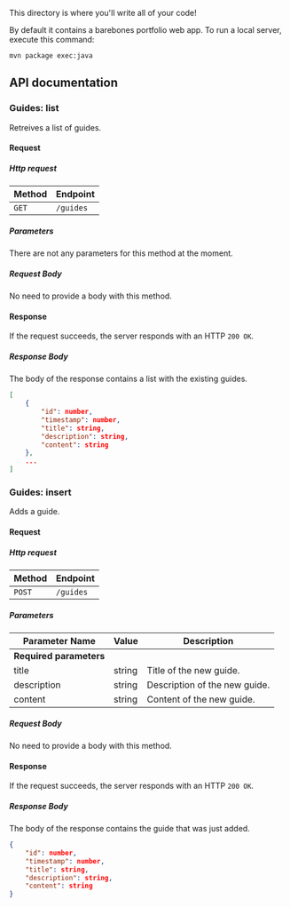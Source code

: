 This directory is where you'll write all of your code!

By default it contains a barebones portfolio web app. To run a local server,
execute this command:

```
mvn package exec:java
```

## API documentation

### Guides: list
Retreives a list of guides.

#### Request

##### Http request

| Method | Endpoint |
| --- | --- |
| `GET` | `/guides` |

##### Parameters
There are not any parameters for this method at the moment.

##### Request Body
No need to provide a body with this method.

#### Response

If the request succeeds, the server responds with an HTTP `200 OK`.

##### Response Body
The body of the response contains a list with the existing guides.
```JSON
[
    {
        "id": number,
        "timestamp": number,
        "title": string,
        "description": string, 
        "content": string
    },
    ...
]
```

### Guides: insert
Adds a guide.

#### Request

##### Http request

| Method | Endpoint |
| --- | --- |
| `POST` | `/guides` |

##### Parameters
| Parameter Name | Value | Description |
| --- | --- | --- |
| **Required parameters** |
| title | string | Title of the new guide. |
| description | string | Description of the new guide. |
| content | string | Content of the new guide. |

##### Request Body
No need to provide a body with this method.

#### Response

If the request succeeds, the server responds with an HTTP `200 OK`.

##### Response Body
The body of the response contains the guide that was just added.
```JSON
{
    "id": number,
    "timestamp": number,
    "title": string,
    "description": string, 
    "content": string
}
```